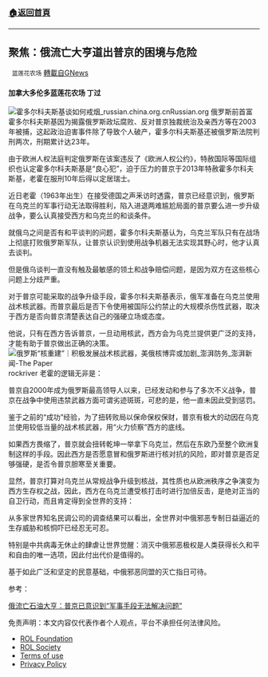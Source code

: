 ###  [:house:返回首頁](https://github.com/ourhimalayas/txt)
---


## 聚焦：俄流亡大亨道出普京的困境与危险
` 蓝莲花农场` [轉載自GNews](https://gnews.org/zh-hans/2271523/)

#### 加拿大多伦多蓝莲花农场 丁过
![霍多尔科夫斯基谈如何戒烟_russian.china.org.cn](https://assets.gnews.org/wp-content/uploads/2022/04/image-11.jpeg)Russian.org
俄罗斯前首富霍多尔科夫斯基因为揭露俄罗斯政坛腐败、反对普京独裁统治及亲西方等在2003年被捕，这起政治迫害事件除了导致个人破产，霍多尔科夫斯基还被俄罗斯法院判刑两次，刑期累计达23年。

由于欧洲人权法庭判定俄罗斯在该案违反了《欧洲人权公约》，特赦国际等国际组织也认定霍多尔科夫斯基是“良心犯”，迫于压力的普京于2013年特赦霍多尔科夫斯基，老霍在服刑10年后得以定居瑞士。

近日老霍（1963年出生）在接受德国之声釆访时透露，普京已经意识到，俄罗斯在乌克兰的军事行动无法取得胜利，陷入进退两难尴尬局面的普京要么进一步升级战争，要么认真接受西方和乌克兰的和谈条件。

就俄乌之间是否有和平谈判的问题，霍多尔科夫斯基认为，乌克兰军队只有在战场上彻底打败俄罗斯军队，让普京认识到使用战争机器无法实现其野心时，他才认真去谈判。

但是俄乌谈判一直没有触及最敏感的领土和战争赔偿问题，是因为双方在这些核心问题上分歧严重。

对于普京可能采取的战争升级手段，霍多尔科夫斯基表示，俄军准备在乌克兰使用战术核武器。而普京最后是否下令使用被国际公约禁止的大规模杀伤性武器，取决于西方是否向普京清楚表达自己的强硬立场或态度。

他说，只有在西方告诉普京，一旦动用核武，西方会为乌克兰提供更广泛的支持，才能有助于普京做出正确的决策。
![俄罗斯“核重建”｜积极发展战术核武器，美俄核博弈或加剧_澎湃防务_澎湃新闻-The Paper](https://imagecloud.thepaper.cn/thepaper/image/76/314/36.jpg)rockriver
老霍的逻辑无非是：

普京自2000年成为俄罗斯最高领导人以来，已经发动和参与了多次不义战争，普京在战争中使用违禁武器方面可谓劣迹斑斑，可悲的是，他一直未因此受到惩罚。

鉴于之前的“成功”经验，为了扭转败局以保命保权保财，普京有极大的动因在乌克兰使用较低当量的战术核武器，用“火力侦察”西方的底线。

如果西方畏缩了，普京就会扭转乾坤一举拿下乌克兰，然后在东欧乃至整个欧洲复制这样的手段。因此西方是否愿意冒和俄罗斯进行核对抗的风险，即对普京是否足够强硬，是否令普京胆寒至关重要。

显然，普京打算对乌克兰从常规战争升级到核战，其性质也从欧洲秩序之争演变为西方生存权之战，因此，西方在乌克兰遭受核打击时进行加倍反击，是绝对正当的自卫行动，而且肯定得到全世界的支持：

从多家世界知名民调公司的调查结果可以看出，全世界对中俄邪恶专制日益逼近的生存威胁和核恫吓已经忍无可忍。

特别是中共病毒无休止的肆虐让世界觉醒：消灭中俄邪恶极权是人类获得长久和平和自由的唯一选项，因此付出代价是值得的。

基于如此广泛和坚定的民意基础，中俄邪恶同盟的灭亡指日可待。

参考：

[俄流亡石油大亨：普京已意识到“军事手段无法解决问题”](https://www.dw.com/zh/%E4%BF%84%E6%B5%81%E4%BA%A1%E7%9F%B3%E6%B2%B9%E5%A4%A7%E4%BA%A8%E6%99%AE%E4%BA%AC%E5%B7%B2%E6%84%8F%E8%AF%86%E5%88%B0%E5%86%9B%E4%BA%8B%E6%89%8B%E6%AE%B5%E6%97%A0%E6%B3%95%E8%A7%A3%E5%86%B3%E9%97%AE%E9%A2%98/a-61328656)

 

免责声明：本文内容仅代表作者个人观点，平台不承担任何法律风险。

- [ROL Foundation](https://rolfoundation.org/)
- [ROL Society](https://rolsociety.org/)
- [Terms of use](https://gnews.org/terms-of-use-3/)
- [Privacy Policy](https://gnews.org/privacy-policy/)
